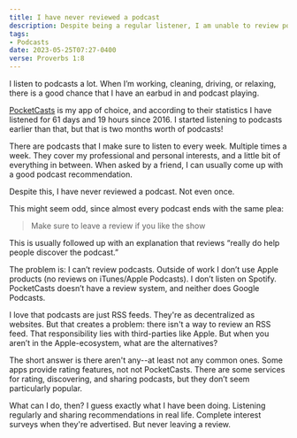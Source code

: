 ```yaml
---
title: I have never reviewed a podcast
description: Despite being a regular listener, I am unable to review podcasts
tags:
- Podcasts
date: 2023-05-25T07:27-0400
verse: Proverbs 1:8
---
```


I listen to podcasts a lot. When I’m working, cleaning, driving, or relaxing,
there is a good chance that I have an earbud in and podcast playing.

[PocketCasts](https://pocketcasts.com/) is my app of choice, and according to
their statistics I have listened for 61 days and 19 hours since 2016. I started
listening to podcasts earlier than that, but that is two months worth of
podcasts!

There are podcasts that I make sure to listen to every week. Multiple times a
week. They cover my professional and personal interests, and a little bit of
everything in between. When asked by a friend, I can usually come up with a good
podcast recommendation.

Despite this, I have never reviewed a podcast. Not even once.

This might seem odd, since almost every podcast ends with the same plea:

> Make sure to leave a review if you like the show

This is usually followed up with an explanation that reviews “really do help
people discover the podcast.”

The problem is: I can’t review podcasts. Outside of work I don’t use Apple
products (no reviews on iTunes/Apple Podcasts). I don’t listen on Spotify.
PocketCasts doesn’t have a review system, and neither does Google Podcasts.

I love that podcasts are just RSS feeds. They're as decentralized as websites.
But that creates a problem: there isn't a way to review an RSS feed. That
responsibility lies with third-parties like Apple. But when you aren’t in the
Apple-ecosystem, what are the alternatives?

The short answer is there aren't any--at least not any common ones. Some apps
provide rating features, not not PocketCasts. There are some services for
rating, discovering, and sharing podcasts, but they don’t seem particularly
popular.

What can I do, then? I guess exactly what I have been doing. Listening regularly
and sharing recommendations in real life. Complete interest surveys when they're
advertised. But never leaving a review.
